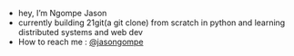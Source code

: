 - hey, I’m Ngompe Jason
- currently building 21git(a git clone) from scratch in python and learning distributed systems and web dev
- How to reach me : [@jasongompe](https://x.com/jasongompe)

<!---
ngompejason/ngompejason is a ✨ special ✨ repository because its `README.md` (this file) appears on your GitHub profile.
You can click the Preview link to take a look at your changes.
--->
